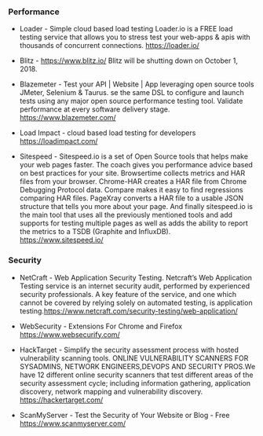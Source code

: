 ### Performance 
* Loader - Simple cloud based load testing Loader.io is a FREE load testing service that allows you to stress test
your web-apps & apis with thousands of concurrent connections. https://loader.io/

* Blitz - https://www.blitz.io/ Blitz will be shutting down on October 1, 2018.

* Blazemeter - Test your API | Website | App leveraging open source tools JMeter, Selenium & Taurus. se the same DSL to configure and launch tests using any major open source performance testing tool. Validate performance at every software delivery stage. https://www.blazemeter.com/

* Load Impact - cloud based load testing for developers https://loadimpact.com/

* Sitespeed - Sitespeed.io is a set of Open Source tools that helps make your web pages faster. The coach gives you performance advice based on best practices for your site. Browsertime collects metrics and HAR files from your browser. Chrome-HAR creates a HAR file from Chrome Debugging Protocol data. Compare makes it easy to find regressions comparing HAR files. PageXray converts a HAR file to a usable JSON structure that tells you more about your page. And finally sitespeed.io is the main tool that uses all the previously mentioned tools and add supports for testing multiple pages as well as adds the ability to report the metrics to a TSDB (Graphite and InfluxDB). https://www.sitespeed.io/

### Security
* NetCraft - Web Application Security Testing. Netcraft’s Web Application Testing service is an internet security audit, performed by experienced security professionals. A key feature of the service, and one which cannot be covered by relying solely on automated testing, is application testing.https://www.netcraft.com/security-testing/web-application/

* WebSecurity - Extensions For Chrome and Firefox https://www.websecurify.com/

* HackTarget - Simplify the security assessment process with hosted vulnerability scanning tools. ONLINE VULNERABILITY SCANNERS
FOR SYSADMINS, NETWORK ENGINEERS,DEVOPS AND SECURITY PROS.We have 12 different online security scanners that test different areas of the security assessment cycle; including information gathering, application discovery, network mapping and vulnerability discovery. https://hackertarget.com/

* ScanMyServer - Test the Security of Your Website or Blog - Free https://www.scanmyserver.com/
